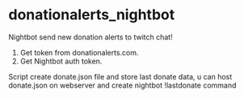 # donationalerts_nightbot
Nightbot send new donation alerts to twitch chat!

1) Get token from donationalerts.com.<br />
2) Get Nightbot auth token.<br />

Script create donate.json file and store last donate data, u can host donate.json on webserver and create nightbot !lastdonate command<br />

